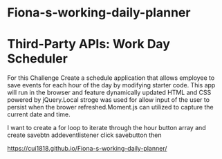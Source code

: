 # Fiona-s-working-daily-planner
# Third-Party APIs: Work Day Scheduler


For this Challenge Create a schedule application that allows employee to save events for each hour of the day by modifying starter code. This app will run in the browser and feature dynamically updated HTML and CSS powered by jQuery.Local stroge was used for allow input of the user to persist when the brower refreshed.Moment.js can utilized to capture the current date and time.

I want to create a for loop to iterate through the hour button array and create savebtn addeventlistener click savebutton then 


https://cui1818.github.io/Fiona-s-working-daily-planner/